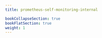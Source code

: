 ```yaml
---
title: prometheus-self-monitoring-internal

bookCollapseSection: true
bookFlatSection: true
weight: 1
---
```

